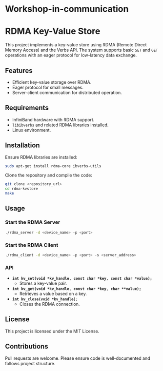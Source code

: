 ﻿
# Workshop-in-communication
# RDMA Key-Value Store

This project implements a key-value store using RDMA (Remote Direct Memory Access) and the Verbs API. The system supports basic `SET` and `GET` operations with an eager protocol for low-latency data exchange.

## Features
- Efficient key-value storage over RDMA.
- Eager protocol for small messages.
- Server-client communication for distributed operation.

## Requirements
- InfiniBand hardware with RDMA support.
- `libibverbs` and related RDMA libraries installed.
- Linux environment.

## Installation
Ensure RDMA libraries are installed:
```sh
sudo apt-get install rdma-core ibverbs-utils
```
Clone the repository and compile the code:
```sh
git clone <repository_url>
cd rdma-kvstore
make
```

## Usage
### Start the RDMA Server
```sh
./rdma_server -d <device_name> -p <port>
```

### Start the RDMA Client
```sh
./rdma_client -d <device_name> -p <port> -s <server_address>
```

### API
- **`int kv_set(void *kv_handle, const char *key, const char *value);`**
  - Stores a key-value pair.
- **`int kv_get(void *kv_handle, const char *key, char **value);`**
  - Retrieves a value based on a key.
- **`int kv_close(void *kv_handle);`**
  - Closes the RDMA connection.

## License
This project is licensed under the MIT License.

## Contributions
Pull requests are welcome. Please ensure code is well-documented and follows project structure.

